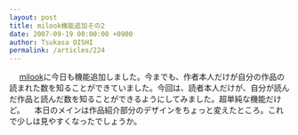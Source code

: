 ```yaml
---
layout: post
title: milook機能追加その2
date: 2007-09-19 00:00:00 +0900
author: Tsukasa OISHI
permalink: /articles/224
---
```


　 [milook](http://milook.kaeruspoon.net/)に今日も機能追加しました。今までも、作者本人だけが自分の作品の読まれた数を知ることができていました。今回は、読者本人だけが、自分が読んだ作品と読んだ数を知ることができるようにしてみました。超単純な機能だけど。
　本日のメインは作品紹介部分のデザインをちょっと変えたところ。これで少しは見やすくなったでしょうか。


